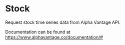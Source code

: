 # Stock

Request stock time series data from Alpha Vantage API.

Documentation can be found at https://www.alphavantage.co/documentation/#
